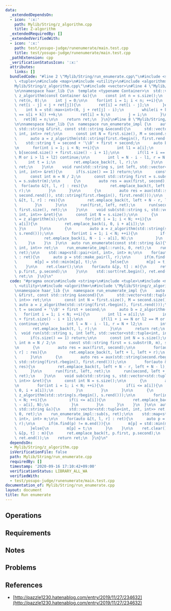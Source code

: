 ```yaml
---
data:
  _extendedDependsOn:
  - icon: ':x:'
    path: Mylib/String/z_algorithm.cpp
    title: Z-algorithm
  _extendedRequiredBy: []
  _extendedVerifiedWith:
  - icon: ':x:'
    path: test/yosupo-judge/runenumerate/main.test.cpp
    title: test/yosupo-judge/runenumerate/main.test.cpp
  _pathExtension: cpp
  _verificationStatusIcon: ':x:'
  attributes:
    links: []
  bundledCode: "#line 2 \"Mylib/String/run_enumerate.cpp\"\n#include <string>\n#include\
    \ <tuple>\n#include <map>\n#include <utility>\n#include <algorithm>\n#line 2 \"\
    Mylib/String/z_algorithm.cpp\"\n#include <vector>\n#line 4 \"Mylib/String/z_algorithm.cpp\"\
    \n\nnamespace haar_lib {\n  template <typename Container>\n  std::vector<int>\
    \ z_algorithm(const Container &s){\n    const int n = s.size();\n    std::vector<int>\
    \ ret(n, 0);\n    int j = 0;\n\n    for(int i = 1; i < n; ++i){\n      if(i +\
    \ ret[i - j] < j + ret[j]){\n        ret[i] = ret[i - j];\n      }else{\n    \
    \    int k = std::max<int>(0, j + ret[j] - i);\n        while(i + k < n and s[k]\
    \ == s[i + k]) ++k;\n        ret[i] = k;\n        j = i;\n      }\n    }\n\n \
    \   ret[0] = n;\n\n    return ret;\n  }\n}\n#line 8 \"Mylib/String/run_enumerate.cpp\"\
    \n\nnamespace haar_lib {\n  namespace run_enumerate_impl {\n    auto aux(const\
    \ std::string &first, const std::string &second){\n      std::vector<std::tuple<int,\
    \ int, int>> ret;\n\n      const int N = first.size(), M = second.size();\n\n\
    \      auto a = z_algorithm(std::string(first.rbegin(), first.rend()));\n\n  \
    \    std::string t = second + '\\0' + first + second;\n      auto b = z_algorithm(t);\n\
    \n      for(int i = 1; i < N; ++i){\n        int l1 = a[i];\n        int l2 =\
    \ b[second.size() + first.size() - i + 1];\n\n        if(l1 + i == N or l2 ==\
    \ M or i > l1 + l2) continue;\n\n        int l = N - i - l1, r = N + l2;\n   \
    \     int t = i;\n        ret.emplace_back(t, l, r);\n      }\n\n      return\
    \ ret;\n    }\n\n    void run(std::string s, int left, std::vector<std::tuple<int,\
    \ int, int>> &ret){\n      if(s.size() == 1) return;\n\n      const int N = s.size();\n\
    \      const int m = N / 2;\n      const std::string first = s.substr(0, m), second\
    \ = s.substr(m);\n\n      {\n        auto res = aux(first, second);\n\n      \
    \  for(auto &[t, l, r] : res){\n          ret.emplace_back(t, left + l, left +\
    \ r);\n        }\n      }\n\n      {\n        auto res = aux(std::string(second.rbegin(),\
    \ second.rend()), std::string(first.rbegin(), first.rend()));\n\n        for(auto\
    \ &[t, l, r] : res){\n          ret.emplace_back(t, left + N - r, left + N - l);\n\
    \        }\n      }\n\n      run(first, left, ret);\n      run(second, left +\
    \ first.size(), ret);\n    }\n\n    void sub(std::string s, std::vector<std::tuple<int,\
    \ int, int>> &ret){\n      const int N = s.size();\n\n      {\n        auto a\
    \ = z_algorithm(s);\n\n        for(int i = 1; i < N; ++i){\n          if(i <=\
    \ a[i]){\n            ret.emplace_back(i, 0, i + a[i]);\n          }\n       \
    \ }\n      }\n\n      {\n        auto a = z_algorithm(std::string(s.rbegin(),\
    \ s.rend()));\n\n        for(int i = 1; i < N; ++i){\n          if(i <= a[i]){\n\
    \            ret.emplace_back(i, N - i - a[i], N);\n          }\n        }\n \
    \     }\n    }\n  }\n\n  auto run_enumerate(const std::string &s){\n    std::vector<std::tuple<int,\
    \ int, int>> ret;\n    run_enumerate_impl::run(s, 0, ret);\n    run_enumerate_impl::sub(s,\
    \ ret);\n\n    std::map<std::pair<int, int>, int> m;\n\n    for(auto &[t, l, r]\
    \ : ret){\n      auto p = std::make_pair(l, r);\n\n      if(m.find(p) != m.end()){\n\
    \        m[p] = std::min(m[p], t);\n      }else{\n        m[p] = t;\n      }\n\
    \    }\n\n    ret.clear();\n\n    for(auto &[p, t] : m){\n      ret.emplace_back(t,\
    \ p.first, p.second);\n    }\n\n    std::sort(ret.begin(), ret.end());\n    return\
    \ ret;\n  }\n}\n"
  code: "#pragma once\n#include <string>\n#include <tuple>\n#include <map>\n#include\
    \ <utility>\n#include <algorithm>\n#include \"Mylib/String/z_algorithm.cpp\"\n\
    \nnamespace haar_lib {\n  namespace run_enumerate_impl {\n    auto aux(const std::string\
    \ &first, const std::string &second){\n      std::vector<std::tuple<int, int,\
    \ int>> ret;\n\n      const int N = first.size(), M = second.size();\n\n     \
    \ auto a = z_algorithm(std::string(first.rbegin(), first.rend()));\n\n      std::string\
    \ t = second + '\\0' + first + second;\n      auto b = z_algorithm(t);\n\n   \
    \   for(int i = 1; i < N; ++i){\n        int l1 = a[i];\n        int l2 = b[second.size()\
    \ + first.size() - i + 1];\n\n        if(l1 + i == N or l2 == M or i > l1 + l2)\
    \ continue;\n\n        int l = N - i - l1, r = N + l2;\n        int t = i;\n \
    \       ret.emplace_back(t, l, r);\n      }\n\n      return ret;\n    }\n\n  \
    \  void run(std::string s, int left, std::vector<std::tuple<int, int, int>> &ret){\n\
    \      if(s.size() == 1) return;\n\n      const int N = s.size();\n      const\
    \ int m = N / 2;\n      const std::string first = s.substr(0, m), second = s.substr(m);\n\
    \n      {\n        auto res = aux(first, second);\n\n        for(auto &[t, l,\
    \ r] : res){\n          ret.emplace_back(t, left + l, left + r);\n        }\n\
    \      }\n\n      {\n        auto res = aux(std::string(second.rbegin(), second.rend()),\
    \ std::string(first.rbegin(), first.rend()));\n\n        for(auto &[t, l, r] :\
    \ res){\n          ret.emplace_back(t, left + N - r, left + N - l);\n        }\n\
    \      }\n\n      run(first, left, ret);\n      run(second, left + first.size(),\
    \ ret);\n    }\n\n    void sub(std::string s, std::vector<std::tuple<int, int,\
    \ int>> &ret){\n      const int N = s.size();\n\n      {\n        auto a = z_algorithm(s);\n\
    \n        for(int i = 1; i < N; ++i){\n          if(i <= a[i]){\n            ret.emplace_back(i,\
    \ 0, i + a[i]);\n          }\n        }\n      }\n\n      {\n        auto a =\
    \ z_algorithm(std::string(s.rbegin(), s.rend()));\n\n        for(int i = 1; i\
    \ < N; ++i){\n          if(i <= a[i]){\n            ret.emplace_back(i, N - i\
    \ - a[i], N);\n          }\n        }\n      }\n    }\n  }\n\n  auto run_enumerate(const\
    \ std::string &s){\n    std::vector<std::tuple<int, int, int>> ret;\n    run_enumerate_impl::run(s,\
    \ 0, ret);\n    run_enumerate_impl::sub(s, ret);\n\n    std::map<std::pair<int,\
    \ int>, int> m;\n\n    for(auto &[t, l, r] : ret){\n      auto p = std::make_pair(l,\
    \ r);\n\n      if(m.find(p) != m.end()){\n        m[p] = std::min(m[p], t);\n\
    \      }else{\n        m[p] = t;\n      }\n    }\n\n    ret.clear();\n\n    for(auto\
    \ &[p, t] : m){\n      ret.emplace_back(t, p.first, p.second);\n    }\n\n    std::sort(ret.begin(),\
    \ ret.end());\n    return ret;\n  }\n}\n"
  dependsOn:
  - Mylib/String/z_algorithm.cpp
  isVerificationFile: false
  path: Mylib/String/run_enumerate.cpp
  requiredBy: []
  timestamp: '2020-09-16 17:10:42+09:00'
  verificationStatus: LIBRARY_ALL_WA
  verifiedWith:
  - test/yosupo-judge/runenumerate/main.test.cpp
documentation_of: Mylib/String/run_enumerate.cpp
layout: document
title: Run enumerate
---
```


## Operations

## Requirements

## Notes

## Problems

## References

- [http://pazzle1230.hatenablog.com/entry/2019/11/27/234632](http://pazzle1230.hatenablog.com/entry/2019/11/27/234632)

